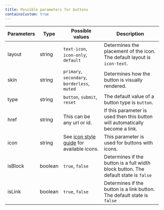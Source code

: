 ```yaml
---
title: Possible parameters for buttons
containsCustom: true
---
```


<table class="c-table">
    <thead>
        <tr>
            <th>Parameters</th>
            <th>Type</th>
            <th>Possible values</th>
            <th>Description</th>
        </tr>
    </thead>
    <tbody>
        <tr>
            <td>layout</td>
            <td>string</td>
            <td><code>text-icon</code>, <code>icon-only</code>, <code>default</code></td>
            <td>Determines the placement of the icon. The default layout is <code>icon-text</code>.</td>
        </tr>
        <tr>
            <td>skin</td>
            <td>string</td>
            <td><code>primary</code>, <code>secondary</code>, <code>borderless</code>, <code>muted</code></td>
            <td>Determines how the button is visually rendered.</td>
        </tr>
        <tr>
            <td>type</td>
            <td>string</td>
            <td><code>button</code>, <code>submit</code>, <code>reset</code></td>
            <td>The default value of a button type is <code>button</code>.</td>
        </tr>
        <tr>
            <td>href</td>
            <td>string</td>
            <td>This can be any url or id.</td>
            <td>If this parameter is used then this button will automatically become a link.</td>
        </tr>
        <tr>
            <td>icon</td>
            <td>string</td>
            <td>See <a href="/styleguide/aov-icons.html">icon style guide</a> for available icons.</td>
            <td>This parameter is used for buttons with icons.</td>
        </tr>
        <tr>
            <td>isBlock</td>
            <td>boolean</td>
            <td><code>true</code>, <code>false</code></td>
            <td>Determines if the button is a full width block button. The default state is <code>false</code></td>
        </tr>
        <tr>
            <td>isLink</td>
            <td>boolean</td>
            <td><code>true</code>, <code>false</code></td>
            <td>Determines if the button is a link button. The default state is <code>false</code></td>
        </tr>
    </tbody>
</table>
